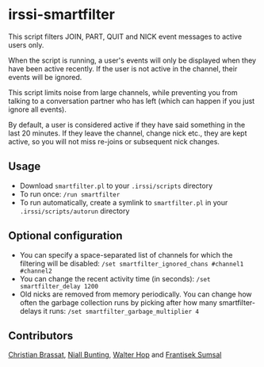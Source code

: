 irssi-smartfilter
=================

This script filters JOIN, PART, QUIT and NICK event messages to active users only.

When the script is running, a user's events will only be displayed when they have been active recently. If the user is not active in the channel, their events will be ignored.

This script limits noise from large channels, while preventing you from talking to a conversation partner who has left (which can happen if you just ignore all events).

By default, a user is considered active if they have said something in the last 20 minutes. If they leave the channel, change nick etc., they are kept active, so you will not miss re-joins or subsequent nick changes.

## Usage
- Download `smartfilter.pl` to your `.irssi/scripts` directory
- To run once: `/run smartfilter`
- To run automatically, create a symlink to `smartfilter.pl` in your `.irssi/scripts/autorun` directory

## Optional configuration
- You can specify a space-separated list of channels for which the filtering will be disabled: `/set smartfilter_ignored_chans #channel1 #channel2`
- You can change the recent activity time (in seconds): `/set smartfilter_delay 1200`
- Old nicks are removed from memory periodically. You can change how often the garbage collection runs by picking after how many smartfilter-delays it runs: `/set smartfilter_garbage_multiplier 4`

## Contributors
[Christian Brassat](http://crshd.anapnea.net/2012/10/03/Smartfilter-for-Irssi/), [Niall Bunting](http://niallbunting.com/), [Walter Hop](https://lifeforms.nl/) and [Frantisek Sumsal](https://github.com/mrc0mmand)
